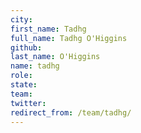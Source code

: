 ```yaml
---
city: 
first_name: Tadhg
full_name: Tadhg O'Higgins
github: 
last_name: O'Higgins
name: tadhg
role: 
state: 
team: 
twitter: 
redirect_from: /team/tadhg/
---
```

